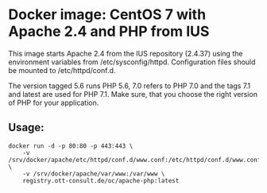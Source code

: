 # Docker image: CentOS 7 with Apache 2.4 and PHP from IUS
This image starts Apache 2.4 from the IUS repository (2.4.37) using the
environment variables from /etc/sysconfig/httpd. Configuration files should be
mounted to /etc/httpd/conf.d. 

The version tagged 5.6 runs PHP 5.6, 7.0 refers to PHP 7.0 and the tags 7.1
and latest are used for PHP 7.1. Make sure, that you choose the right version
of PHP for your application.

## Usage:
```
docker run -d -p 80:80 -p 443:443 \
    -v /srv/docker/apache/etc/httpd/conf.d/www.conf:/etc/httpd/conf.d/www.conf \
    -v /srv/docker/apache/var/www:/var/www \
    registry.ott-consult.de/oc/apache-php:latest
```
